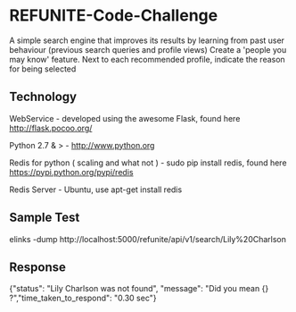 # REFUNITE-Code-Challenge
A simple search engine that improves its results by learning from past user behaviour (previous search queries and profile views)
Create a 'people you may know' feature. Next to each recommended profile, indicate the reason for being selected

Technology
----------
WebService - developed using the awesome Flask, found here http://flask.pocoo.org/

Python 2.7 & > - http://www.python.org 

Redis for python ( scaling and what not ) - sudo pip install redis, found here https://pypi.python.org/pypi/redis

Redis Server - Ubuntu, use apt-get install redis

Sample Test
------------
elinks -dump http://localhost:5000/refunite/api/v1/search/Lily%20Charlson

Response
----------
{"status": "Lily Charlson was not found", "message": "Did you mean {} ?","time_taken_to_respond": "0.30 sec"}

